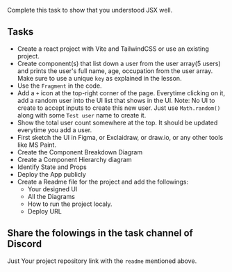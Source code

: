 Complete this task to show that you understood JSX well.

## Tasks
- Create a react project with Vite and TailwindCSS or use an existing project.
- Create component(s) that list down a user from the user array(5 users) and prints the user's full name, age, occupation from the user array. Make sure to use a unique `key` as explained in the lesson.
- Use the `Fragment` in the code.
- Add a `+` icon at the top-right corner of the page. Everytime clicking on it, add a random user into the UI list that shows in the UI. Note: No UI to create to accept inputs to create this new user. Just use `Math.random()` along with some `Test user` name to create it.
- Show the total user count somewhere at the top. It should be updated everytime you add a user.
- First sketch the UI in Figma, or Exclaidraw, or draw.io, or any other tools like MS Paint.
- Create the Component Breakdown Diagram
- Create a Component Hierarchy diagram
- Identify State and Props
- Deploy the App publicly
- Create a Readme file for the project and add the followings:
  - Your designed UI
  - All the Diagrams
  - How to run the project localy.
  - Deploy URL

## Share the folowings in the task channel of Discord
Just Your project repository link with the `readme` mentioned above. 
